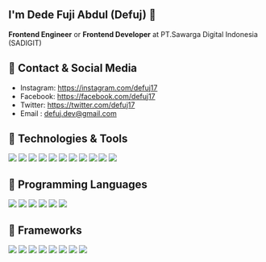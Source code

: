 ## I'm Dede Fuji Abdul (Defuj) 👋
**Frontend Engineer** or **Frontend Developer** at PT.Sawarga Digital Indonesia (SADIGIT)

## 🔭 Contact & Social Media 
<!-- ![](https://img.shields.io/badge/Instagram-E4405F?style=flat&logo=instagram&logoColor=white) -->
- Instagram: https://instagram.com/defuj17
- Facebook: https://facebook.com/defuj17
- Twitter: https://twitter.com/defuj17
- Email : [defuj.dev@gmail.com](mailto:defuj.dev@gmail.com)

<!-- <p align="left">
<a href="https://github.com/defuj">
  <img height="180em" src="https://github-readme-stats-eight-theta.vercel.app/api/top-langs/?username=defuj&layout=compact&langs_count=8&theme=vue-dark&hide=html,css,blade,php"/>
</a>
</p> -->

## 🔧 Technologies & Tools
![](https://img.shields.io/badge/OS-mac-informational?style=flat&logo=apple&logoColor=white&color=6aa6f8)
![](https://img.shields.io/badge/OS-Linux-informational?style=flat&logo=linux&logoColor=white&color=6aa6f8)
![](https://img.shields.io/badge/OS-window-informational?style=flat&logo=windows&logoColor=white&color=6aa6f8)
![](https://img.shields.io/badge/Tools-Git-informational?style=flat&logo=git&logoColor=white&color=6aa6f8)
![](https://img.shields.io/badge/Tools-Postman-informational?style=flat&logo=postman&logoColor=white&color=6aa6f8)
![](https://img.shields.io/badge/Tools-Firebase-informational?style=flat&logo=firebase&logoColor=white&color=6aa6f8)
![](https://img.shields.io/badge/Tools-MySQL-informational?style=flat&logo=mysql&logoColor=white&color=6aa6f8)
![](https://img.shields.io/badge/Editor-VS_Code-informational?style=flat&logo=visual-studio-code&logoColor=white&color=6aa6f8)
![](https://img.shields.io/badge/Editor-android-studio?style=flat&logo=android-studio&logoColor=white&color=6aa6f8)
![](https://img.shields.io/badge/Code-HTML5-informational?style=flat&logo=html5&logoColor=white&color=6aa6f8)
![](https://img.shields.io/badge/Code-CSS3-informational?style=flat&logo=css3&logoColor=white&color=6aa6f8)

## 🔧 Programming Languages
![](https://img.shields.io/badge/Code-Java-informational?style=flat&logo=java&logoColor=white&color=6aa6f8)
![](https://img.shields.io/badge/Code-JavaScript-informational?style=flat&logo=javascript&logoColor=white&color=6aa6f8)
![](https://img.shields.io/badge/Code-Typescript-informational?style=flat&logo=typescript&logoColor=white&color=6aa6f8)
![](https://img.shields.io/badge/Code-PHP-informational?style=flat&logo=php&logoColor=white&color=6aa6f8)
![](https://img.shields.io/badge/Code-Kotlin-informational?style=flat&logo=kotlin&logoColor=white&color=6aa6f8&label=Code)
![](https://img.shields.io/badge/Code-Dart-informational?style=flat&logo=dart&logoColor=white&color=6aa6f8&label=Code)

## 🔧 Frameworks
![](https://img.shields.io/badge/Framework-Vue.Js-informational?style=flat&logo=vue.js&logoColor=white&color=6aa6f8)
![](https://img.shields.io/badge/Code-Flutter-informational?style=flat&logo=flutter&logoColor=white&color=6aa6f8&label=Framework)
![](https://img.shields.io/badge/Code-React_Native-informational?style=flat&logo=react&logoColor=white&color=6aa6f8&label=Framework)
![](https://img.shields.io/badge/Code-React_JS-informational?style=flat&logo=react&logoColor=white&color=6aa6f8&label=Framework)
![](https://img.shields.io/badge/Code-NodeJs-informational?style=flat&logo=node.js&logoColor=white&color=6aa6f8)
![](https://img.shields.io/badge/Code-Bootstrap-informational?style=flat&logo=Bootstrap&logoColor=white&color=6aa6f8&label=Framework)
![](https://img.shields.io/badge/Framework-Codeigniter-informational?style=flat&logo=codeigniter&logoColor=white&color=6aa6f8)
![](https://img.shields.io/badge/Framework-Laravel-informational?style=flat&logo=laravel&logoColor=white&color=6aa6f8)
